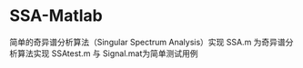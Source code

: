# SSA-Matlab
简单的奇异谱分析算法（Singular Spectrum Analysis）实现
SSA.m 为奇异谱分析算法实现
SSAtest.m 与 Signal.mat为简单测试用例
